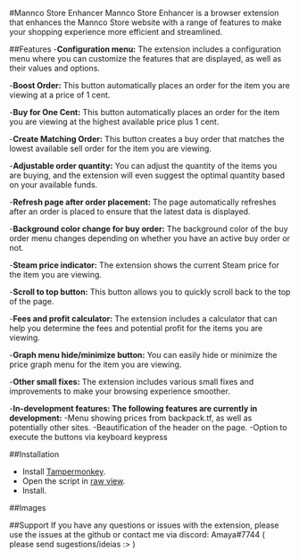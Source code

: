 #Mannco Store Enhancer
Mannco Store Enhancer is a browser extension that enhances the Mannco Store website with a range of features to make your shopping experience more efficient and streamlined.

##Features
-**Configuration menu:** The extension includes a configuration menu where you can customize the features that are displayed, as well as their values and options.

-**Boost Order:** This button automatically places an order for the item you are viewing at a price of 1 cent.

-**Buy for One Cent:** This button automatically places an order for the item you are viewing at the highest available price plus 1 cent.

-**Create Matching Order:** This button creates a buy order that matches the lowest available sell order for the item you are viewing.

-**Adjustable order quantity:** You can adjust the quantity of the items you are buying, and the extension will even suggest the optimal quantity based on your available funds.

-**Refresh page after order placement:** The page automatically refreshes after an order is placed to ensure that the latest data is displayed.

-**Background color change for buy order:** The background color of the buy order menu changes depending on whether you have an active buy order or not.

-**Steam price indicator:** The extension shows the current Steam price for the item you are viewing.

-**Scroll to top button:** This button allows you to quickly scroll back to the top of the page.

-**Fees and profit calculator:** The extension includes a calculator that can help you determine the fees and potential profit for the items you are viewing.

-**Graph menu hide/minimize button:** You can easily hide or minimize the price graph menu for the item you are viewing.

-**Other small fixes:** The extension includes various small fixes and improvements to make your browsing experience smoother.

-**In-development features: The following features are currently in development:**
 -Menu showing prices from backpack.tf, as well as potentially other sites.
 -Beautification of the header on the page.
 -Option to execute the buttons via keyboard keypress

##Installation
- Install [Tampermonkey](https://www.tampermonkey.net/). 
- Open the script in [raw view](.user.js).
- Install.

##Images


##Support
If you have any questions or issues with the extension, please use the issues at the github or contact me via discord: Amaya#7744 ( please send sugestions/ideias :> )
